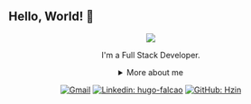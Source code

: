 ## Hello, World! 👋

<div align="center">
  
<img src="https://github.blog/wp-content/uploads/2018/10/46896184-b679fc80-ce30-11e8-88bf-921e9b788f7c.gif?resize=200%2C200" />

I'm a Full Stack Developer.

<details>
  <summary> More about me</summary>
<div align="left">
 
``` js
const stebs = {
    personal: {
        fullName: 'Hugo Coelho Falcão',
        birthDate: '2001-03-24',
        interests: ['music', 'games', 'cars', 'films'],
        motivation: [
            '',
        ],
    },
    technical: {
        technologies: {
            frontEnd: {
                "JavaScript",
                HTML: ['HTML5', 'Semantic HTML'],
                CSS: ['Bootstrap'],
            },
            backEnd: [
                "JavaScript",
                "4GL",
                "C#",
                "TypeScript"
            ],
            architecture: [],
        },
    }
}
```
  </div>
</details>

[![Gmail](https://img.shields.io/twitter/url?label=email&logo=gmail&style=social&url=http%3A%2F%2Fmailto%3Astephanyn7%40gmail.com)](mailto:hugocoelhof03@gmail.com)
[![Linkedin: hugo-falcao](https://img.shields.io/badge/-hugo-falcao-blue?style=flat-square&logo=Linkedin&logoColor=white&link=https://www.linkedin.com/in/hugo-falcao/)](https://www.linkedin.com/in/hugo-falcao/)
[![GitHub: Hzin](https://img.shields.io/github/followers/Hzin?label=follow&style=social)](https://github.com/Hzin)
</div>
